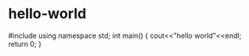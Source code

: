 # hello-world
#include <iostream>
  using namespace std;
  int main()
  {
  cout<<"hello world"<<endl;
  return 0;
  }
